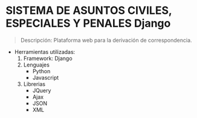 # SISTEMA DE ASUNTOS CIVILES, ESPECIALES Y PENALES Django
> Descripción: Plataforma web para la derivación de correspondencia.
- Herramientas utilizadas:
  1. Framework: Django
  2. Lenguajes
        * Python
        * Javascript
  3. Librerias
        * JQuery
        * Ajax
        * JSON
        * XML
        
